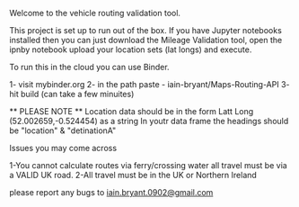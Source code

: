 Welcome to the vehicle routing validation tool.

This project is set up to run out of the box. If you have Jupyter notebooks installed then you can just download the Mileage Validation tool, open the ipnby notebook upload your location sets (lat longs) and execute.

To run this in the cloud you can use Binder.

1- visit mybinder.org
2- in the path paste     -      iain-bryant/Maps-Routing-API
3- hit build (can take a few minuites)

** PLEASE NOTE **
Location data should be in the form Latt Long (52.002659,-0.524454) as a string
In youtr data frame the headings should be "location" & "detinationA"

Issues you may come across

1-You cannot calculate routes via ferry/crossing water all travel must be via a VALID UK road.
2-All travel must be in the UK or Northern Ireland

please report any bugs to iain.bryant.0902@gmail.com
